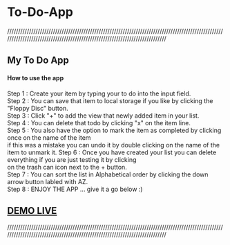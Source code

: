# To-Do-App 
////////////////////////////////////////////////////////////////////////////////////////////////////////////////////////////////////////////////////////////////////////////


<h2>My To Do App</h2>

<h4>How to use the app</h4>

Step 1 : Create your item by typing your to do into the input field. <br>
Step 2 : You can save that item to local storage if you like by clicking the "Floppy Disc" button.<br>
Step 3 : Click "+" to add the view that newly added item in your list. <br>
Step 4 : You can delete that todo by clicking "x" on the item line. <br>
Step 5 : You also have the option to mark the item as completed by clicking once on the name of the item<br>
         if this was a mistake you can undo it by double clicking on the name of the item to unmark it.
Step 6 : Once you have created your list you can delete everything if you are just testing it by clicking <br>
         on the trash can icon next to the + button.<br>
Step 7 : You can sort the list in Alphabetical order by clicking the down arrow button labled with AZ.  <br>
Step 8 : ENJOY THE APP ... give it a go below :)  <br>
        

<a href="https://raw.githack.com/GarethW85/To-Do-App/main/todo.html"><h2>DEMO LIVE</h2></a>

////////////////////////////////////////////////////////////////////////////////////////////////////////////////////////////////////////////////////////////////////////////